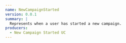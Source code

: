 ```yaml
---
name: NewCampaignStarted
version: 0.0.1
summary: |
  Represents when a user has started a new campaign.
producers:
  - New Campaign Started UC
---
```


<NodeGraph title="Consumer / Producer Diagram" />
